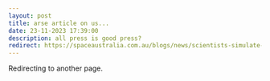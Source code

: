 ```yaml
---
layout: post
title: arse article on us...
date: 23-11-2023 17:39:00
description: all press is good press?                 
redirect: https://spaceaustralia.com.au/blogs/news/scientists-simulate-experience-of-plunging-into-uranus?_pos=4&_sid=d2b47bb06&_ss=r 
---
```


Redirecting to another page.
